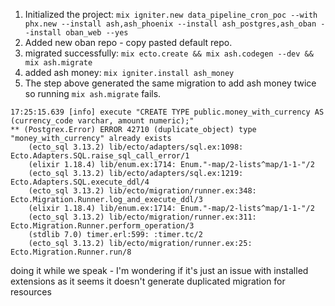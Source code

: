 1. Initialized the project: `mix igniter.new data_pipeline_cron_poc --with phx.new --install ash,ash_phoenix --install ash_postgres,ash_oban --install oban_web --yes`
2. Added new oban repo - copy pasted default repo.
3. migrated successfully: `mix ecto.create && mix ash.codegen --dev && mix ash.migrate`
4. added ash money: `mix igniter.install ash_money`
5. The step above generated the same migration to add ash money twice so running `mix ash.migrate` fails.

```shell
17:25:15.639 [info] execute "CREATE TYPE public.money_with_currency AS (currency_code varchar, amount numeric);"
** (Postgrex.Error) ERROR 42710 (duplicate_object) type "money_with_currency" already exists
    (ecto_sql 3.13.2) lib/ecto/adapters/sql.ex:1098: Ecto.Adapters.SQL.raise_sql_call_error/1
    (elixir 1.18.4) lib/enum.ex:1714: Enum."-map/2-lists^map/1-1-"/2
    (ecto_sql 3.13.2) lib/ecto/adapters/sql.ex:1219: Ecto.Adapters.SQL.execute_ddl/4
    (ecto_sql 3.13.2) lib/ecto/migration/runner.ex:348: Ecto.Migration.Runner.log_and_execute_ddl/3
    (elixir 1.18.4) lib/enum.ex:1714: Enum."-map/2-lists^map/1-1-"/2
    (ecto_sql 3.13.2) lib/ecto/migration/runner.ex:311: Ecto.Migration.Runner.perform_operation/3
    (stdlib 7.0) timer.erl:599: :timer.tc/2
    (ecto_sql 3.13.2) lib/ecto/migration/runner.ex:25: Ecto.Migration.Runner.run/8
```


doing it while we speak - I'm wondering if it's just an issue with installed extensions as it seems it doesn't generate duplicated migration for resources